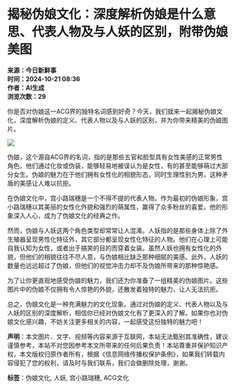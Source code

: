 # 揭秘伪娘文化：深度解析伪娘是什么意思、代表人物及与人妖的区别，附带伪娘美图

**来源：今日新鲜事**  
**时间：2024-10-21 08:36**  
**作者：AI生成**  
**浏览次数：29**

你是否对伪娘这一ACG界的独特名词感到好奇？今天，我们就来一起揭秘伪娘文化，深度解析伪娘的定义、代表人物以及与人妖的区别，并为你带来精美的伪娘图片。

![](https://example.com/d/file/p/2024/10-21/0b1914103d2f2d3a57d0d2d1538455f8.jpg)

伪娘，这个源自ACG界的名词，指的是那些五官和脸型具有女性美感的正常男性角色。他们通过化妆或伪装，能够轻易地被误认为是女性，有的甚至能够萌过大部分女生。伪娘的魅力在于他们拥有女性化的相貌形态，同时生理性别为男，这种矛盾的美感让人难以抗拒。

在伪娘文化中，宫小路瑞穗是一个不得不提的代表人物。作为最初的伪娘形象，宫小路瑞穗以其美丽的女性化外貌和强烈的萌属性，赢得了众多粉丝的喜爱。他的形象深入人心，成为了伪娘文化的经典之作。

然而，伪娘与人妖这两个角色类型却常常让人混淆。人妖指的是那些身体上除了外生殖器呈现男性化特征外，其它部分都呈现女性化特征的人物。他们在心理上可能自我认知为女性，或者出于搞笑的目的而穿着女装。虽然人妖也拥有女性化的外貌，但他们的相貌往往不尽人意，与伪娘相比缺乏那种细腻的美感。此外，人妖的数量也远远超过了伪娘，但他们的视觉冲击力却不及伪娘所带来的那种惊艳感。

为了让你更直观地感受伪娘的魅力，我们还为你准备了一组精美的伪娘图片。这些图片中的伪娘不仅拥有令人惊艳的外貌，还散发着独特的魅力，让人无法抗拒。

总之，伪娘文化是一种充满魅力的文化现象。通过对伪娘的定义、代表人物以及与人妖的区别的深度解析，相信你已经对伪娘文化有了更深入的了解。如果你也对伪娘文化感兴趣，不妨关注更多相关的内容，一起感受这份独特的魅力吧！

**声明**：本文图片、文字、视频等内容来源于互联网，本站无法甄别其准确性，建议谨慎参考，本站不对您因参考本文所带来的任何后果负责！本站尊重并保护知识产权，本文版权归原作者所有，根据《信息网络传播权保护条例》，如果我们转载内容侵犯了您的权利，请及时与我们联系，我们会做删除处理，谢谢。

**标签**：伪娘文化, 人妖, 宫小路瑞穗, ACG文化